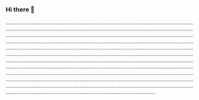 ### Hi there 👋

.......................................................................................................................................................................................................................................................................................................................................................................................................................................................................................................................................................................................................................................................................................................................................................................................................................................................................................................................................................................................................................................................................................................................................................................................................................................................................................................................................................................................................................................................................................................................